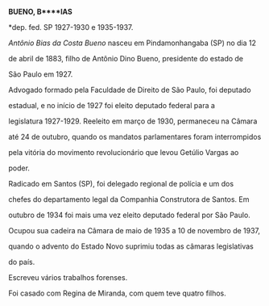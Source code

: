 **BUENO, B****IAS**



\*dep. fed. SP 1927-1930 e 1935-1937.



*Antônio Bias da Costa Bueno* nasceu em Pindamonhangaba (SP) no dia 12

de abril de 1883, filho de Antônio Dino Bueno, presidente do estado de

São Paulo em 1927.



Advogado formado pela Faculdade de Direito de São Paulo, foi deputado

estadual, e no início de 1927 foi eleito deputado federal para a

legislatura 1927-1929. Reeleito em março de 1930, permaneceu na Câmara

até 24 de outubro, quando os mandatos parlamentares foram interrompidos

pela vitória do movimento revolucionário que levou Getúlio Vargas ao

poder.



Radicado em Santos (SP), foi delegado regional de polícia e um dos

chefes do departamento legal da Companhia Construtora de Santos. Em

outubro de 1934 foi mais uma vez eleito deputado federal por São Paulo.

Ocupou sua cadeira na Câmara de maio de 1935 a 10 de novembro de 1937,

quando o advento do Estado Novo suprimiu todas as câmaras legislativas

do país.



Escreveu vários trabalhos forenses.



Foi casado com Regina de Miranda, com quem teve quatro filhos.



